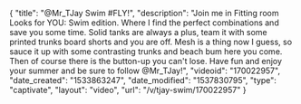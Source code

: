 {
    "title": "@Mr_TJay Swim #FLY!",
    "description": "Join me in Fitting room Looks for YOU: Swim edition.  Where I find the perfect combinations and save you some time.  Solid tanks are always a plus, team it with some printed trunks board shorts and you are off.  Mesh is a thing now I guess, so sauce it up with some contrasting trunks and beach bum here you come.  Then of course there is the button-up you can't lose.  Have fun and enjoy your summer and be sure to follow @Mr_TJay!",
    "videoid": "170022957",
    "date_created": "1533863247",
    "date_modified": "1537830795",
    "type": "captivate",
    "layout": "video",
    "url": "\/v\/tjay-swim\/170022957"
}